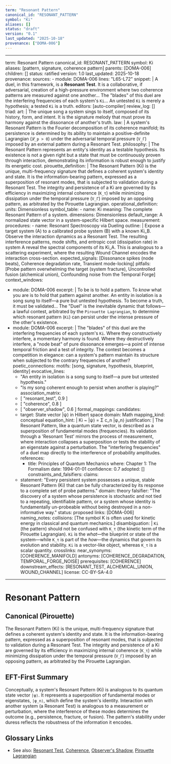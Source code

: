 ```yaml
---
term: "Resonant Pattern"
canonical_id: "RESONANT_PATTERN"
symbol: "Ki"
aliases: []
status: "draft"
version: "0.1"
last_updated: "2025-10-18"
provenance: ["DOMA-006"]
---
```


---
term: Resonant Pattern
canonical_id: RESONANT_PATTERN
symbol: Ki
aliases: [pattern, signature, coherence pattern]
parents: [DOMA-006]
children: []
status: ratified
version: 1.0
last_updated: 2025-10-18
provenance:
  sources:
    - module: DOMA-006
      lines: "L65-L72"
      snippet: |
        A duel, in this framework, is a **Resonant Test**. It is a collaborative, if adversarial, creation of a high-pressure environment where two coherence patterns are measured against one another... The "blades" of this duel are the interfering frequencies of each system's `Ki`... An untested `Ki` is merely a hypothesis; a tested `Ki` is a truth.
  editors: [auto-compiler]
  review_log: []
triad:
  art: |
    The unique song a system sings to itself, composed of its history, form, and intent. It is the signature melody that must prove its harmony against the dissonance of another's truth.
  law: |
    A system's Resonant Pattern is the Fourier decomposition of its coherence manifold; its persistence is determined by its ability to maintain a positive-definite Lagrangian (`𝓛_p > 0`) under the adversarial temporal pressure (`V_Γ`) imposed by an external pattern during a Resonant Test.
  philosophy: |
    The Resonant Pattern represents an entity's identity as a testable hypothesis. Its existence is not a given right but a state that must be continuously proven through interaction, demonstrating its information is robust enough to justify its energetic cost.
pirouette_definition: |
  The Resonant Pattern (Ki) is the unique, multi-frequency signature that defines a coherent system's identity and state. It is the information-bearing pattern, expressed as a superposition of resonant modes, that is subjected to validation during a Resonant Test. The integrity and persistence of a Ki are governed by its efficiency in maximizing internal coherence (`K_τ`) while minimizing dissipation under the temporal pressure (`V_Γ`) imposed by an opposing pattern, as arbitrated by the Pirouette Lagrangian.
operational_definition:
  units: Dimensionless
  symbol_table:
    - name: Ki
      meaning: The complete Resonant Pattern of a system.
      dimensions: Dimensionless
      default_range: A normalized state vector in a system-specific Hilbert space.
  measurement:
    procedures:
      - name: Resonant Spectroscopy via Dueling
        outline: |
          Expose a target system (A) to a calibrated probe system (B) with a known Ki_B. Observe the interaction dynamics as a Resonant Test. The resulting interference patterns, mode shifts, and entropic cost (dissipation rate) in system A reveal the spectral components of its Ki_A. This is analogous to a scattering experiment, where the resulting Wound Channel encodes the interaction cross-section.
        expected_signals: [Dissonance spikes (node beats), Coherence degradation rate, Transient mode-locking]
        pitfalls: [Probe pattern overwhelming the target (system fracture), Uncontrolled fusion (alchemical union), Confounding noise from the Temporal Forge]
context_windows:
  - module: DOMA-006
    excerpt: |
      To be is to hold a pattern. To *know* what you are is to hold that pattern against another. An entity in isolation is a song sung to itself—a pure but untested hypothesis. To become a truth, it must be validated... The "Duel" is the inevitable dynamic that follows—a lawful contest, arbitrated by the `Pirouette Lagrangian`, to determine which resonant pattern (`Ki`) can persist under the intense pressure of the other's existence.
  - module: DOMA-006
    excerpt: |
      The "blades" of this duel are the interfering frequencies of each system's `Ki`. Where they constructively interfere, a momentary harmony is found. Where they destructively interfere, a "node beat" of pure dissonance emerges—a point of intense temporal friction and a test of integrity. The contest becomes a competition in elegance: can a system's pattern maintain its structure when subjected to the contrary frequencies of another?
poetic_connections:
  motifs: [song, signature, hypothesis, blueprint, identity]
  evocative_lines:
    - "An entity in isolation is a song sung to itself—a pure but untested hypothesis."
    - "Is my song coherent enough to persist when another is playing?"
  association_matrix:
    - [ "resonant_test", 0.9 ]
    - [ "coherence", 0.8 ]
    - [ "observer_shadow", 0.6 ]
formal_mappings:
  candidates:
    - target: State vector |ψ⟩ in Hilbert space
      domain: Math
      mapping_kind: conceptual
      equation_hint: |
        Ki ~ |ψ⟩ = Σ c_n |φ_n⟩
      justification: |
        The Resonant Pattern, like a quantum state vector, is described as a superposition of fundamental modes (frequencies). Its validation through a 'Resonant Test' mirrors the process of measurement, where interaction collapses a superposition or tests the stability of an eigenstate against a perturbation. The "interfering frequencies" of a duel map directly to the interference of probability amplitudes.
      references:
        - title: Principles of Quantum Mechanics
          where: Chapter 1: The Formalism
          date: 1994-01-01
      confidence: 0.7
  adopted: []
constraints_and_falsifiers:
  claims:
    - statement: "Every persistent system possesses a unique, stable Resonant Pattern (Ki) that can be fully characterized by its response to a complete set of probe patterns."
      domain: theory
      falsifier: "The discovery of a system whose persistence is stochastic and not tied to a repeating, identifiable pattern, or a system whose identity is fundamentally un-probeable without being destroyed in a non-informative way."
      status: proposed
      links: [DOMA-006]
naming_notes:
  collisions: [The symbol K is often used for kinetic energy in classical and quantum mechanics.]
  disambiguation: |
    `Ki` (the pattern) should not be confused with `K_τ` (the kinetic term of the Pirouette Lagrangian). `Ki` is the *what*—the blueprint or state of the system—while `K_τ` is part of the *how*—the dynamics that govern its evolution and stability. `Ki` is a vector-like object, whereas `K_τ` is a scalar quantity.
crosslinks:
  near_synonyms: [COHERENCE_MANIFOLD]
  antonyms: [COHERENCE_DEGRADATION, TEMPORAL_FORGE_NOISE]
  prerequisites: [COHERENCE]
  downstream_effects: [RESONANT_TEST, ALCHEMICAL_UNION, WOUND_CHANNEL]
license: CC-BY-SA-4.0
---

# Resonant Pattern

## Canonical (Pirouette)
The Resonant Pattern (Ki) is the unique, multi-frequency signature that defines a coherent system's identity and state. It is the information-bearing pattern, expressed as a superposition of resonant modes, that is subjected to validation during a Resonant Test. The integrity and persistence of a Ki are governed by its efficiency in maximizing internal coherence (`K_τ`) while minimizing dissipation under the temporal pressure (`V_Γ`) imposed by an opposing pattern, as arbitrated by the Pirouette Lagrangian.

## EFT-First Summary
Conceptually, a system's Resonant Pattern (Ki) is analogous to its quantum state vector `|ψ⟩`. It represents a superposition of fundamental modes or eigenstates, `|φ_n⟩`, which define the system's identity. Interaction with another system (a Resonant Test) is analogous to a measurement or perturbation, where the interference of these modes determines the outcome (e.g., persistence, fracture, or fusion). The pattern's stability under duress reflects the robustness of the information it encodes.

## Glossary Links
- See also: [Resonant Test](<placeholder>), [Coherence](<placeholder>), [Observer's Shadow](<placeholder>), [Pirouette Lagrangian](<placeholder>)